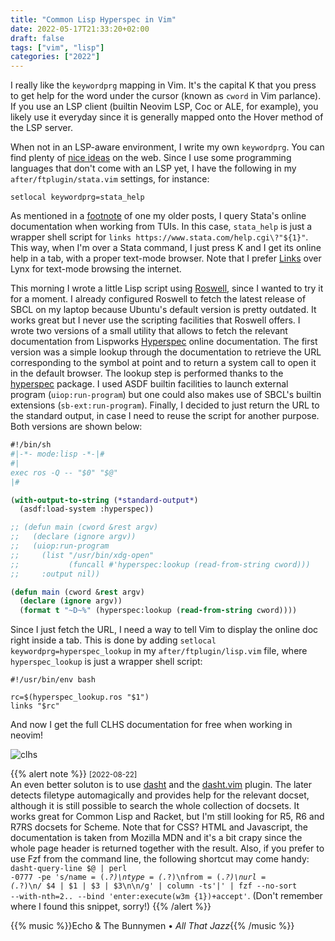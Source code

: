 ```yaml
---
title: "Common Lisp Hyperspec in Vim"
date: 2022-05-17T21:33:20+02:00
draft: false
tags: ["vim", "lisp"]
categories: ["2022"]
---
```


I really like the `keywordprg` mapping in Vim. It's the capital K that you press to get help for the word under the cursor (known as `cword` in Vim parlance). If you use an LSP client (builtin Neovim LSP, Coc or ALE, for example), you likely use it everyday since it is generally mapped onto the Hover method of the LSP server.

When not in an LSP-aware environment, I write my own `keywordprg`. You can find plenty of [nice ideas] on the web. Since I use some programming languages that don't come with an LSP yet, I have the following in my `after/ftplugin/stata.vim` settings, for instance:

```vim
setlocal keywordprg=stata_help
```

As mentioned in a [footnote] of one my older posts, I query Stata's online documentation when working from TUIs. In this case, `stata_help` is just a wrapper shell script for `links https://www.stata.com/help.cgi\?"${1}"`. This way, when I'm over a Stata command, I just press K and I get its online help in a tab, with a proper text-mode browser. Note that I prefer [Links] over Lynx for text-mode browsing the internet.

This morning I wrote a little Lisp script using [Roswell], since I wanted to try it for a moment. I already configured Roswell to fetch the latest release of SBCL on my laptop because Ubuntu's default version is pretty outdated. It works great but I never use the scripting facilities that Roswell offers. I wrote two versions of a small utility that allows to fetch the relevant documentation from Lispworks [Hyperspec] online documentation. The first version was a simple lookup through the documentation to retrieve the URL corresponding to the symbol at point and to return a system call to open it in the default browser. The lookup step is performed thanks to the [hyperspec] package. I used ASDF builtin facilities to launch external program (`uiop:run-program`) but one could also makes use of SBCL's builtin extensions (`sb-ext:run-program`). Finally, I decided to just return the URL to the standard output, in case I need to reuse the script for another purpose. Both versions are shown below:

```lisp
#!/bin/sh
#|-*- mode:lisp -*-|#
#|
exec ros -Q -- "$0" "$@"
|#

(with-output-to-string (*standard-output*)
  (asdf:load-system :hyperspec))

;; (defun main (cword &rest argv)
;;   (declare (ignore argv))
;;   (uiop:run-program
;;     (list "/usr/bin/xdg-open"
;;           (funcall #'hyperspec:lookup (read-from-string cword)))
;;     :output nil))

(defun main (cword &rest argv)
  (declare (ignore argv))
  (format t "~D~%" (hyperspec:lookup (read-from-string cword))))
```

Since I just fetch the URL, I need a way to tell Vim to display the online doc right inside a tab. This is done by adding `setlocal keywordprg=hyperspec_lookup` in my `after/ftplugin/lisp.vim` file, where `hyperspec_lookup` is just a wrapper shell script:

```shell
#!/usr/bin/env bash

rc=$(hyperspec_lookup.ros "$1")
links "$rc"
```

And now I get the full CLHS documentation for free when working in neovim!

![clhs](/img/2022-05-17-22-41-44.png)

{{% alert note %}}
<small>[2022-08-22]</small><br>
An even better soluton is to use [dasht](https://github.com/sunaku/dasht) and the [dasht.vim](https://github.com/sunaku/vim-dasht) plugin. The later detects filetype automagically and provides help for the relevant docset, although it is still possible to search the whole collection of docsets. It works great for Common Lisp and Racket, but I'm still looking for R5, R6 and R7RS docsets for Scheme. Note that for CSS? HTML and Javascript, the documentation is taken from Mozilla MDN and it's a bit crapy since the whole page header is returned together with the result. Also, if you prefer to use Fzf from the command line, the following shortcut may come handy: <code>dasht-query-line $@ | perl -0777 -pe 's/name = (._?)\ntype = (._?)\nfrom = (._?)\nurl = (._?)\n/ $4 | $1 | $3 | $3\n\n/g' | column -ts'|' | fzf --no-sort --with-nth=2.. --bind 'enter:execute(w3m {1})+accept'</code>. (Don't remember where I found this snippet, sorry!)
{{% /alert %}}

{{% music %}}Echo & The Bunnymen • _All That Jazz_{{% /music %}}

[roswell]: https://github.com/roswell/roswell
[hyperspec]: http://www.lispworks.com/documentation/HyperSpec/Front/index.htm
[hyperspec]: https://quickref.common-lisp.net/hyperspec.html
[links]: https://links.twibright.com/user_en.html
[nice ideas]: https://til.codeinthehole.com/posts/about-how-to-use-keywordprg-effectively/
[footnote]: https://aliquote.org/post/bioinformatics-data-skills/
